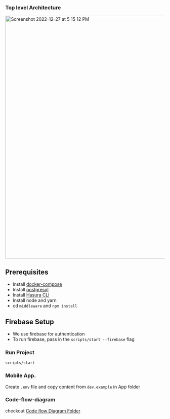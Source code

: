 ### Top level Architecture

<img width="767" alt="Screenshot 2022-12-27 at 5 15 12 PM" src="https://user-images.githubusercontent.com/32276134/209662064-770331ee-ccec-4627-8fa5-4c56feaa2fb5.png">

## Prerequisites

- Install [docker-compose](https://docs.docker.com/compose/install/)
- Install [postgresql](https://www.postgresql.org/download/)
- Install [Hasura CLI](https://hasura.io/docs/latest/graphql/core/hasura-cli/install-hasura-cli.html)
- Install node and yarn
- cd `middleware` and `npm install`

## Firebase Setup

- We use firebase for authentication
- To run firebase, pass in the `scripts/start --firebase` flag

### Run Project

```
scripts/start
```

### Mobile App.

Create `.env` file and copy content from `dev.example` in App folder

### Code-flow-diagram

checkout [Code flow Diagram Folder](./code-flow-diagram)
